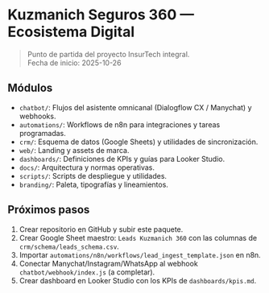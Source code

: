 # Kuzmanich Seguros 360 — Ecosistema Digital

> Punto de partida del proyecto InsurTech integral.  
> Fecha de inicio: 2025-10-26

## Módulos
- `chatbot/`: Flujos del asistente omnicanal (Dialogflow CX / Manychat) y webhooks.
- `automations/`: Workflows de n8n para integraciones y tareas programadas.
- `crm/`: Esquema de datos (Google Sheets) y utilidades de sincronización.
- `web/`: Landing y assets de marca.
- `dashboards/`: Definiciones de KPIs y guías para Looker Studio.
- `docs/`: Arquitectura y normas operativas.
- `scripts/`: Scripts de despliegue y utilidades.
- `branding/`: Paleta, tipografías y lineamientos.

## Próximos pasos
1. Crear repositorio en GitHub y subir este paquete.
2. Crear Google Sheet maestro: `Leads Kuzmanich 360` con las columnas de `crm/schema/leads_schema.csv`.
3. Importar `automations/n8n/workflows/lead_ingest_template.json` en n8n.
4. Conectar Manychat/Instagram/WhatsApp al webhook `chatbot/webhook/index.js` (a completar).
5. Crear dashboard en Looker Studio con los KPIs de `dashboards/kpis.md`.
